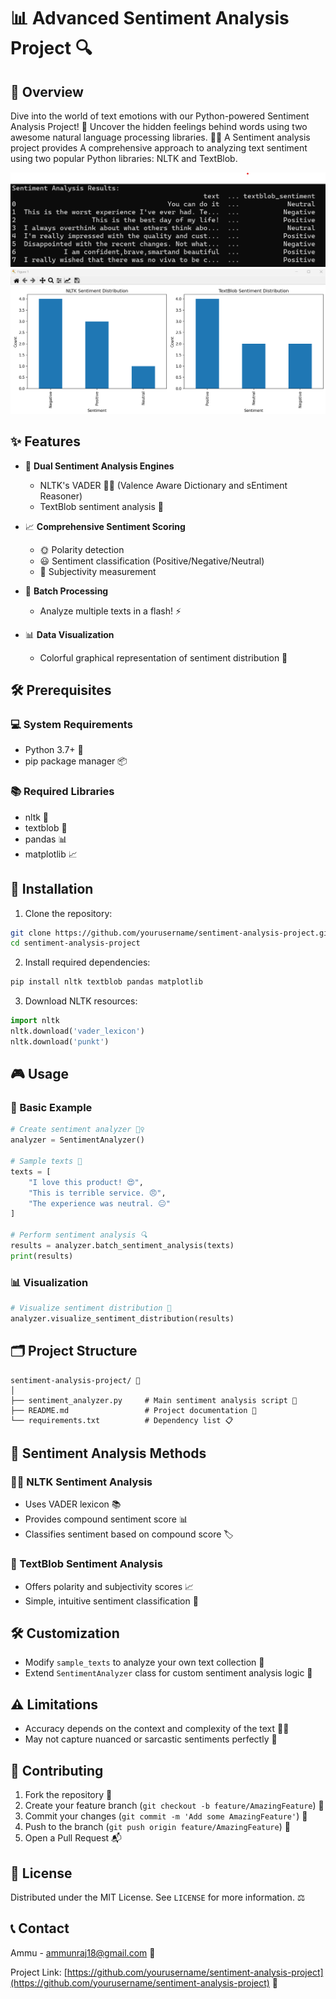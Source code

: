 # 📊 Advanced Sentiment Analysis Project 🔍


## 🌟 Overview

Dive into the world of text emotions with our Python-powered Sentiment Analysis Project! 🚀 Uncover the hidden feelings behind words using two awesome natural language processing libraries. 🧠💡
A Sentiment analysis project provides A comprehensive approach to analyzing text sentiment using two popular Python libraries: NLTK and TextBlob. 

![demo](https://github.com/AMMU-N-RAJ/Text-sentimental-detection/blob/main/img10.png)
![demo](https://github.com/AMMU-N-RAJ/Text-sentimental-detection/blob/main/img11.png)



## ✨ Features

- 🤖 **Dual Sentiment Analysis Engines**
  - NLTK's VADER 🦸‍♀️ (Valence Aware Dictionary and sEntiment Reasoner)
  - TextBlob sentiment analysis 🌈

- 📈 **Comprehensive Sentiment Scoring**
  - 🌞 Polarity detection
  - 😃 Sentiment classification (Positive/Negative/Neutral)
  - 🔬 Subjectivity measurement

- 🚄 **Batch Processing**
  - Analyze multiple texts in a flash! ⚡️

- 📊 **Data Visualization**
  - Colorful graphical representation of sentiment distribution 🎨

## 🛠 Prerequisites

### 💻 System Requirements
- Python 3.7+ 🐍
- pip package manager 📦

### 📚 Required Libraries
- nltk 🧵
- textblob 📝
- pandas 📊
- matplotlib 📈

## 🚀 Installation

1. Clone the repository: 
```bash
git clone https://github.com/yourusername/sentiment-analysis-project.git
cd sentiment-analysis-project
```

2. Install required dependencies:
```bash
pip install nltk textblob pandas matplotlib
```

3. Download NLTK resources:
```python
import nltk
nltk.download('vader_lexicon')
nltk.download('punkt')
```

## 🎮 Usage

### 🌈 Basic Example

```python
# Create sentiment analyzer 🕵️‍♀️
analyzer = SentimentAnalyzer()

# Sample texts 📝
texts = [
    "I love this product! 😍",
    "This is terrible service. 😠",
    "The experience was neutral. 😐"
]

# Perform sentiment analysis 🔍
results = analyzer.batch_sentiment_analysis(texts)
print(results)
```

### 📊 Visualization

```python
# Visualize sentiment distribution 🌈
analyzer.visualize_sentiment_distribution(results)
```

## 🗂 Project Structure

```
sentiment-analysis-project/ 📁
│
├── sentiment_analyzer.py     # Main sentiment analysis script 🧠
├── README.md                 # Project documentation 📖
└── requirements.txt          # Dependency list 📋
```

## 🔬 Sentiment Analysis Methods

### 🦸‍♀️ NLTK Sentiment Analysis
- Uses VADER lexicon 📚
- Provides compound sentiment score 📊
- Classifies sentiment based on compound score 🏷️

### 🌈 TextBlob Sentiment Analysis
- Offers polarity and subjectivity scores 📈
- Simple, intuitive sentiment classification 🧩

## 🛠 Customization

- Modify `sample_texts` to analyze your own text collection 📝
- Extend `SentimentAnalyzer` class for custom sentiment analysis logic 🔧

## ⚠️ Limitations

- Accuracy depends on the context and complexity of the text 🕵️‍♀️
- May not capture nuanced or sarcastic sentiments perfectly 🤔

## 🤝 Contributing

1. Fork the repository 🍴
2. Create your feature branch (`git checkout -b feature/AmazingFeature`) 🌿
3. Commit your changes (`git commit -m 'Add some AmazingFeature'`) 💾
4. Push to the branch (`git push origin feature/AmazingFeature`) 🚀
5. Open a Pull Request 📬

## 📜 License

Distributed under the MIT License. See `LICENSE` for more information. ⚖️

## 📞 Contact

Ammu - ammunraj18@gmail.com 📧

Project Link: [https://github.com/yourusername/sentiment-analysis-project](https://github.com/yourusername/sentiment-analysis-project) 🔗
